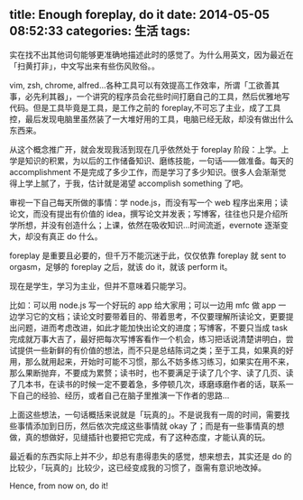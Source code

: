 title: Enough foreplay, do it
date: 2014-05-05 08:52:33
categories: 生活
tags:
---
实在找不出其他词句能够更准确地描述此时的感觉了。为什么用英文，因为最近在「扫黄打非」，中文写出来有些伤风败俗。。

vim, zsh, chrome, alfred...各种工具可以有效提高工作效率，所谓「工欲善其事，必先利其器」，一个讲究的程序员会花些时间打磨自己的工具，然后优雅地写代码。但是工具毕竟是工具，是工作之前的 foreplay,不可忘了主业，成了工具控，最后发现电脑里虽然装了一大堆好用的工具，电脑已经无敌，却没有做出什么东西来。

从这个概念推广开，就会发现我活到现在几乎依然处于 foreplay 阶段：上学。上学是知识的积累，为以后的工作储备知识、磨练技能，一句话——做准备。每天的 accomplishment 不是完成了多少工作，而是学习了多少知识。很多人会渐渐觉得上学上腻了，于我，估计就是渴望 accomplish something 了吧。

审视一下自己每天所做的事情：学 node.js，而没有写一个 web 程序出来用；读论文，而没有提出有价值的 idea，撰写论文并发表；写博客，往往也只是介绍所学所想，并没有创造什么；上课，依然在吸收知识...时间流逝，evernote 逐渐变大，却没有真正 do 什么。

foreplay 是重要且必要的，但千万不能沉迷于此，仅仅依靠 foreplay 就 sent to orgasm，足够的 foreplay 之后，就该 do it，就该 perform it。

<!--more-->

现在是学生，学习为主业，但并不意味着只能学习。

比如：可以用 node.js 写一个好玩的 app 给大家用；可以一边用 mfc 做 app 一边学习它的文档；读论文时要带着目的、带着思考，不仅要理解所读论文，更要提出问题，进而考虑改进，如此才能加快出论文的进度；写博客，不要只当成 task 完成就万事大吉了，最好把每次写博客看作一个机会，练习把话说清楚讲明白，尝试提供一些新鲜的有价值的想法，而不只是总结陈词之类；至于工具，如果真的好用，那么就用起来，开始时可能不习惯，那么不妨多练习练习，如果实在用不来，那么果断抛弃，不要成为累赘；读书时，也不要满足于读了几个字、读了几页、读了几本书，在读书的时候一定不要着急，多停顿几次，琢磨琢磨作者的话，联系一下自己的经验、经历，或者自己在脑子里推演一下作者的思路...

上面这些想法，一句话概括来说就是「玩真的」。不是说我有一周的时间，需要找些事情添加到日历，然后依次完成这些事情就 okay 了；而是有一些事情真的想做，真的想做好，见缝插针也要把它完成，有了这种态度，才能认真的玩。

最近看的东西实际上并不少，却总有患得患失的感觉，想来想去，其实还是 do 的比较少，「玩真的」比较少，这已经变成我的习惯了，亟需有意识地改掉。

Hence, from now on, do it!